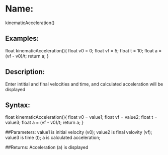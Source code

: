 # Name: 
kinematicAcceleration()

## Examples:
float kinematicAcceleration(){ 
  float v0 = 0; 
   float vf = 5; 
   float t = 10; 
   float a = (vf - v0)/t; 
   return a; 
 }  

## Description:
Enter intitial and final velocities and time, and calculated acceleration will be displayed

## Syntax:
float kinematicAcceleration(){ 
   float v0 = value1; 
   float vf = value2; 
   float t = value3; 
   float a = (vf - v0)/t; 
   return a; 
 } 

##Parameters: 
value1 is initial velocity (v0);
value2 is final velovity (vf);
value3 is time (t);
a is calculated acceleration;

##Returns:
Acceleration (a) is displayed

